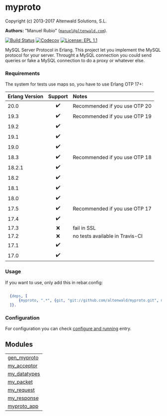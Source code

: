 

# myproto #

Copyright (c) 2013-2017 Altenwald Solutions, S.L.

__Authors:__ "Manuel Rubio" ([`manuel@altenwald.com`](mailto:manuel@altenwald.com)).

[![Build Status](https://img.shields.io/travis/altenwald/myproto/master.svg)](https://travis-ci.org/altenwald/myproto)
[![Codecov](https://img.shields.io/codecov/c/github/altenwald/myproto.svg)](https://codecov.io/gh/altenwald/myproto)
[![License: EPL 1.1](https://img.shields.io/github/license/altenwald/myproto.svg)](https://raw.githubusercontent.com/altenwald/myproto/master/COPYING)

MySQL Server Protocol in Erlang. This project let you implement the MySQL protocol for your server. Throught a MySQL connection you could send queries or fake a MySQL connection to do a proxy or whatever else.


### <a name="Requirements">Requirements</a> ###

The system for tests use maps so, you have to use Erlang OTP 17+:

| Erlang Version | Support | Notes |
|:---|:---:|:---|
| 20.0 | :heavy_check_mark: | Recommended if you use OTP 20 |
| 19.3 | :heavy_check_mark: | Recommended if you use OTP 19 |
| 19.2 | :heavy_check_mark: | |
| 19.1 | :heavy_check_mark: | |
| 19.0 | :heavy_check_mark: | |
| 18.3 | :heavy_check_mark: | Recommended if you use OTP 18 |
| 18.2.1 | :heavy_check_mark: | |
| 18.2 | :heavy_check_mark: | |
| 18.1 | :heavy_check_mark: | |
| 18.0 | :heavy_check_mark: | |
| 17.5 | :heavy_check_mark: | Recommended if you use OTP 17 |
| 17.4 | :heavy_check_mark: | |
| 17.3 | :x: | fail in SSL |
| 17.2 | :x: | no tests available in Travis-CI |
| 17.1 | :heavy_check_mark: | |
| 17.0 | :heavy_check_mark: | |


### <a name="Usage">Usage</a> ###

If you want to use, only add this in rebar.config:

```erlang

  {deps, [
      {myproto, ".*", {git, "git://github.com/altenwald/myproto.git", master}}
  ]}.

```


### <a name="Configuration">Configuration</a> ###

For configuration you can check [configure and running](http://github.com/altenwald/myproto/blob/master/doc/config.md) entry.


## Modules ##


<table width="100%" border="0" summary="list of modules">
<tr><td><a href="http://github.com/altenwald/myproto/blob/master/doc/gen_myproto.md" class="module">gen_myproto</a></td></tr>
<tr><td><a href="http://github.com/altenwald/myproto/blob/master/doc/my_acceptor.md" class="module">my_acceptor</a></td></tr>
<tr><td><a href="http://github.com/altenwald/myproto/blob/master/doc/my_datatypes.md" class="module">my_datatypes</a></td></tr>
<tr><td><a href="http://github.com/altenwald/myproto/blob/master/doc/my_packet.md" class="module">my_packet</a></td></tr>
<tr><td><a href="http://github.com/altenwald/myproto/blob/master/doc/my_request.md" class="module">my_request</a></td></tr>
<tr><td><a href="http://github.com/altenwald/myproto/blob/master/doc/my_response.md" class="module">my_response</a></td></tr>
<tr><td><a href="http://github.com/altenwald/myproto/blob/master/doc/myproto_app.md" class="module">myproto_app</a></td></tr></table>

